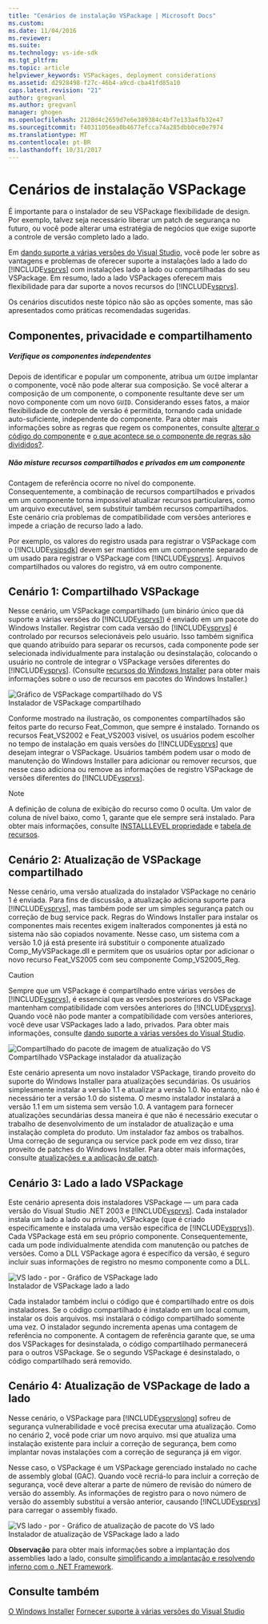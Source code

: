 ```yaml
---
title: "Cenários de instalação VSPackage | Microsoft Docs"
ms.custom: 
ms.date: 11/04/2016
ms.reviewer: 
ms.suite: 
ms.technology: vs-ide-sdk
ms.tgt_pltfrm: 
ms.topic: article
helpviewer_keywords: VSPackages, deployment considerations
ms.assetid: d2928498-f27c-46b4-a9cd-cba41fd85a10
caps.latest.revision: "21"
author: gregvanl
ms.author: gregvanl
manager: ghogen
ms.openlocfilehash: 2128d4c2659d7e6e389384c4bf7e133a4fb32e47
ms.sourcegitcommit: f40311056ea0b4677efcca74a285dbb0ce0e7974
ms.translationtype: MT
ms.contentlocale: pt-BR
ms.lasthandoff: 10/31/2017
---
```

# <a name="vspackage-setup-scenarios"></a>Cenários de instalação VSPackage
É importante para o instalador de seu VSPackage flexibilidade de design. Por exemplo, talvez seja necessário liberar um patch de segurança no futuro, ou você pode alterar uma estratégia de negócios que exige suporte a controle de versão completo lado a lado.  
  
 Em [dando suporte a várias versões do Visual Studio](../../extensibility/supporting-multiple-versions-of-visual-studio.md), você pode ler sobre as vantagens e problemas de oferecer suporte a instalações lado a lado do [!INCLUDE[vsprvs](../../code-quality/includes/vsprvs_md.md)] com instalações lado a lado ou compartilhadas do seu VSPackage. Em resumo, lado a lado VSPackages oferecem mais flexibilidade para dar suporte a novos recursos do [!INCLUDE[vsprvs](../../code-quality/includes/vsprvs_md.md)].  
  
 Os cenários discutidos neste tópico não são as opções somente, mas são apresentados como práticas recomendadas sugeridas.  
  
## <a name="components-privacy-and-sharing"></a>Componentes, privacidade e compartilhamento  
  
##### <a name="make-your-components-independent"></a>Verifique os componentes independentes  
 Depois de identificar e popular um componente, atribua um `GUID`e implantar o componente, você não pode alterar sua composição. Se você alterar a composição de um componente, o componente resultante deve ser um novo componente com um novo `GUID`. Considerando esses fatos, a maior flexibilidade de controle de versão é permitida, tornando cada unidade auto-suficiente, independente do componente. Para obter mais informações sobre as regras que regem os componentes, consulte [alterar o código do componente](http://msdn.microsoft.com/library/aa367849\(VS.85\).aspx) e [o que acontece se o componente de regras são divididos?](http://msdn.microsoft.com/library/aa372795\(VS.85\).aspx).  
  
##### <a name="do-not-mix-shared-and-private-resources-in-a-component"></a>Não misture recursos compartilhados e privados em um componente  
 Contagem de referência ocorre no nível do componente. Consequentemente, a combinação de recursos compartilhados e privados em um componente torna impossível atualizar recursos particulares, como um arquivo executável, sem substituir também recursos compartilhados. Este cenário cria problemas de compatibilidade com versões anteriores e impede a criação de recurso lado a lado.  
  
 Por exemplo, os valores do registro usada para registrar o VSPackage com o [!INCLUDE[vsipsdk](../../extensibility/includes/vsipsdk_md.md)] devem ser mantidos em um componente separado de um usado para registrar o VSPackage com [!INCLUDE[vsprvs](../../code-quality/includes/vsprvs_md.md)]. Arquivos compartilhados ou valores do registro, vá em outro componente.  
  
## <a name="scenario-1-shared-vspackage"></a>Cenário 1: Compartilhado VSPackage  
 Nesse cenário, um VSPackage compartilhado (um binário único que dá suporte a várias versões do [!INCLUDE[vsprvs](../../code-quality/includes/vsprvs_md.md)]) é enviado em um pacote do Windows Installer. Registrar com cada versão do [!INCLUDE[vsprvs](../../code-quality/includes/vsprvs_md.md)] é controlado por recursos selecionáveis pelo usuário. Isso também significa que quando atribuído para separar os recursos, cada componente pode ser selecionada individualmente para instalação ou desinstalação, colocando o usuário no controle de integrar o VSPackage versões diferentes do [!INCLUDE[vsprvs](../../code-quality/includes/vsprvs_md.md)]. (Consulte [recursos do Windows Installer](http://msdn.microsoft.com/library/aa372840\(VS.85\).aspx) para obter mais informações sobre o uso de recursos em pacotes do Windows Installer.)  
  
 ![Gráfico de VSPackage compartilhado do VS](../../extensibility/internals/media/vs_sharedpackage.gif "VS_SharedPackage")  
Instalador de VSPackage compartilhado  
  
 Conforme mostrado na ilustração, os componentes compartilhados são feitos parte do recurso Feat_Common, que sempre é instalado. Tornando os recursos Feat_VS2002 e Feat_VS2003 visível, os usuários podem escolher no tempo de instalação em quais versões do [!INCLUDE[vsprvs](../../code-quality/includes/vsprvs_md.md)] que desejam integrar o VSPackage. Usuários também podem usar o modo de manutenção do Windows Installer para adicionar ou remover recursos, que nesse caso adiciona ou remove as informações de registro VSPackage de versões diferentes do [!INCLUDE[vsprvs](../../code-quality/includes/vsprvs_md.md)].  
  
> [!NOTE]
>  A definição de coluna de exibição do recurso como 0 oculta. Um valor de coluna de nível baixo, como 1, garante que ele sempre será instalado. Para obter mais informações, consulte [INSTALLLEVEL propriedade](http://msdn.microsoft.com/library/aa369536\(VS.85\).aspx) e [tabela de recursos](http://msdn.microsoft.com/library/aa368585.aspx).  
  
## <a name="scenario-2-shared-vspackage-update"></a>Cenário 2: Atualização de VSPackage compartilhado  
 Nesse cenário, uma versão atualizada do instalador VSPackage no cenário 1 é enviada. Para fins de discussão, a atualização adiciona suporte para [!INCLUDE[vsprvs](../../code-quality/includes/vsprvs_md.md)], mas também pode ser um simples segurança patch ou correção de bug service pack. Regras do Windows Installer para instalar os componentes mais recentes exigem inalterados componentes já está no sistema não são copiados novamente. Nesse caso, um sistema com a versão 1.0 já está presente irá substituir o componente atualizado Comp_MyVSPackage.dll e permitem que os usuários optar por adicionar o novo recurso Feat_VS2005 com seu componente Comp_VS2005_Reg.  
  
> [!CAUTION]
>  Sempre que um VSPackage é compartilhado entre várias versões de [!INCLUDE[vsprvs](../../code-quality/includes/vsprvs_md.md)], é essencial que as versões posteriores do VSPackage mantenham compatibilidade com versões anteriores do [!INCLUDE[vsprvs](../../code-quality/includes/vsprvs_md.md)]. Quando você não pode manter a compatibilidade com versões anteriores, você deve usar VSPackages lado a lado, privados. Para obter mais informações, consulte [dando suporte a várias versões do Visual Studio](../../extensibility/supporting-multiple-versions-of-visual-studio.md).  
  
 ![Compartilhado do pacote de imagem de atualização do VS](../../extensibility/internals/media/vs_sharedpackageupdate.gif "VS_SharedPackageUpdate")  
Compartilhado VSPackage instalador da atualização  
  
 Este cenário apresenta um novo instalador VSPackage, tirando proveito do suporte do Windows Installer para atualizações secundárias. Os usuários simplesmente instalar a versão 1.1 e atualizar a versão 1.0. No entanto, não é necessário ter a versão 1.0 do sistema. O mesmo instalador instalará a versão 1.1 em um sistema sem versão 1.0. A vantagem para fornecer atualizações secundárias dessa maneira é que não é necessário executar o trabalho de desenvolvimento de um instalador de atualização e uma instalação completa do produto. Um instalador faz ambos os trabalhos. Uma correção de segurança ou service pack pode em vez disso, tirar proveito de patches do Windows Installer. Para obter mais informações, consulte [atualizações e a aplicação de patch](http://msdn.microsoft.com/library/aa370579\(VS.85\).aspx).  
  
## <a name="scenario-3-side-by-side-vspackage"></a>Cenário 3: Lado a lado VSPackage  
 Este cenário apresenta dois instaladores VSPackage — um para cada versão do Visual Studio .NET 2003 e [!INCLUDE[vsprvs](../../code-quality/includes/vsprvs_md.md)]. Cada instalador instala um lado a lado ou privado, VSPackage (que é criado especificamente e instalada uma versão específica de [!INCLUDE[vsprvs](../../code-quality/includes/vsprvs_md.md)]). Cada VSPackage está em seu próprio componente. Consequentemente, cada um pode individualmente atendida com manutenção ou patches de versões. Como a DLL VSPackage agora é específico da versão, é seguro incluir suas informações de registro no mesmo componente como a DLL.  
  
 ![VS lado &#45; por &#45; Gráfico de VSPackage lado](../../extensibility/internals/media/vs_sbys_package.gif "VS_SbyS_Package")  
Instalador de VSPackage lado a lado  
  
 Cada instalador também inclui o código que é compartilhado entre os dois instaladores. Se o código compartilhado é instalado em um local comum, instalar os dois arquivos. msi instalará o código compartilhado somente uma vez. O instalador segundo incrementa apenas uma contagem de referência no componente. A contagem de referência garante que, se uma dos VSPackages for desinstalada, o código compartilhado permanecerá para o outros VSPackage. Se o segundo VSPackage é desinstalado, o código compartilhado será removido.  
  
## <a name="scenario-4-side-by-side-vspackage-update"></a>Cenário 4: Atualização de VSPackage de lado a lado  
 Nesse cenário, o VSPackage para [!INCLUDE[vsprvslong](../../code-quality/includes/vsprvslong_md.md)] sofreu de segurança vulnerabilidade e você precisa executar uma atualização. Como no cenário 2, você pode criar um novo arquivo. msi que atualiza uma instalação existente para incluir a correção de segurança, bem como implantar novas instalações com a correção de segurança já em vigor.  
  
 Nesse caso, o VSPackage é um VSPackage gerenciado instalado no cache de assembly global (GAC). Quando você recriá-lo para incluir a correção de segurança, você deve alterar a parte de número de revisão do número de versão do assembly. As informações de registro para o novo número de versão do assembly substitui a versão anterior, causando [!INCLUDE[vsprvs](../../code-quality/includes/vsprvs_md.md)] para carregar o assembly fixado.  
  
 ![VS lado &#45; por &#45; Gráfico de atualização de pacote do VS lado](../../extensibility/internals/media/vs_sbys_packageupdate.gif "VS_SbyS_PackageUpdate")  
Instalador de atualização de VSPackage lado a lado  
  
 **Observação** para obter mais informações sobre a implantação dos assemblies lado a lado, consulte [simplificando a implantação e resolvendo inferno com o .NET Framework](http://msdn.microsoft.com/library/ms973843.aspx).  
  
## <a name="see-also"></a>Consulte também  
 [O Windows Installer](http://msdn.microsoft.com/library/cc185688\(VS.85\).aspx)   
 [Fornecer suporte à várias versões do Visual Studio](../../extensibility/supporting-multiple-versions-of-visual-studio.md)